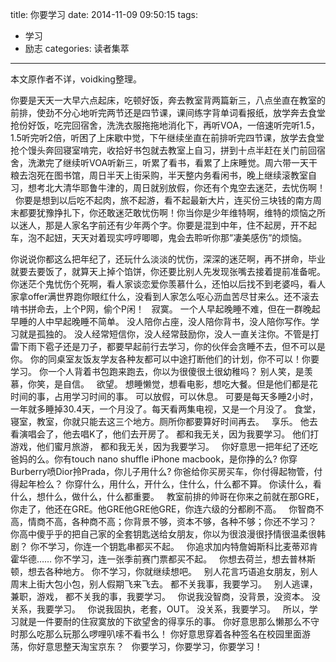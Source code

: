 title: 你要学习
date: 2014-11-09 09:50:15
tags: 
- 学习
- 励志
categories: 读者集萃
---
本文原作者不详，voidking整理。

你要是天天一大早六点起床，吃顿好饭，奔去教室背两篇新三，八点坐直在教室的前排，使劲不分心地听完两节还是四节课，课间练字背单词看报纸，放学奔去食堂抢份好饭，吃完回宿舍，洗洗衣服拖拖地消化下，再听VOA，一倍速听完听1.5，1.5听完听2倍，听困了上床歇中觉，下午继续坐直在前排听完四节课，放学去食堂抢个馒头奔回寝室啃完，收拾好书包就去教室上自习，拼到十点半赶在关门前回宿舍，洗漱完了继续听VOA听新三，听累了看书，看累了上床睡觉。周六带一天干粮去泡死在图书馆，周日半天上街采购，半天整内务看闲书，晚上继续滚教室自习，想考北大清华耶鲁牛津的，周日就别放假，你还有个鬼空去迷茫，去忧伤啊！
 
你要是想到以后吃不起肉，旅不起游，看不起最新大片，连买份三块钱的南方周末都要犹豫挣扎下，你还敢迷茫敢忧伤啊！你当你是少年维特啊，维特的烦恼之所以迷人，那是人家名字前还有少年两个字。你要是混到中年，住不起房，开不起车，泡不起妞，天天对着现实哼哼唧唧，鬼会去聆听你那”凄美感伤”的烦恼。
<!--more-->
你说说你都这么把年纪了，还玩什么淡淡的忧伤，深深的迷茫啊，再不拼命，毕业就要去要饭了，就算天上掉个馅饼，你还要比别人先发现张嘴去接着提前准备呢。你迷茫个鬼忧伤个死啊，看人家谈恋爱你羡慕什么，还怕以后找不到老婆吗，看人家拿offer满世界跑你眼红什么，没看到人家怎么呕心沥血苦尽甘来么。还不滚去啃书拼命去，上个P网，偷个P闲！
 
寂寞。
一个人早起晚睡不难，但在一群晚起早睡的人中早起晚睡不简单。
没人陪你占座，没人陪你背书，没人陪你写作。学习就是孤独的。
没人经常短信你，没人经常鼓励你，没人一直关注你。不管是打雷下雨下雹子还是刀子，都要早起前行去学习，你的伙伴会贪睡不去，但不可以是你。
你的同桌室友饭友学友各种友都可以中途打断他们的计划，你不可以！你要学习。
你一个人背着书包跑来跑去，你以为很傻很土很幼稚吗？
别人笑，是羡慕，你笑，是自信。
 
欲望。
想睡懒觉，想看电影，想吃大餐。但是他们都是花时间的事，占用学习时间的事。
可以放假，可以休息。 可要是每天多睡2小时，一年就多睡掉30.4天，一个月没了。每天看两集电视，又是一个月没了。
食堂，寝室，教室，你就只能去这三个地方。厕所你都要算好时间再去。
 
享乐。
他去看演唱会了，他去唱K了，他们去开房了。
都和我无关，因为我要学习。
他们打游戏，他们蜜月旅游，
都和我无关，因为我要学习。
 
你好意思一把年纪了还吃爸妈的么。你有touch nano shuffle iPhone macbook，是你挣的么?
你穿Burberry喷Dior拎Prada，你儿子用什么?
你爸给你买房买车，你付得起物管，付得起年检么？
你穿什么，用什么，开什么，住什么，什么都不算。
你读什么，看什么，想什么，做什么，什么都重要。
 
教室前排的帅哥在你来之前就在那GRE，你走了，他还在GRE。他GRE他GRE他GRE，你连六级的分都刷不高。
 
你智商不高，情商不高，各种商不高；你背景不够，资本不够，各种不够；你还不学习？
 
你高中傻乎乎的把自己家的全套钥匙送给女朋友，你以为很浪漫很抒情很温柔很韩剧？
你不学习，你连一个钥匙串都买不起。
 
你追求加内特詹姆斯科比麦蒂邓肯霍华德……
你不学习，连一张季前赛门票都买不起。
 
你想去荷兰，想去普林斯顿，想去各种地方。
你不学习，你就继续想吧。
 
别人花言巧语追女朋友，别人周末上街大包小包，别人假期飞来飞去。
都不关我事，我要学习。
 
别人逃课，兼职，游戏，
都不关我的事，我要学习。
 
你说我没智商，没背景，没资本。
没关系，我要学习。
 
你说我固执，老套，OUT。
没关系，我要学习。
 
所以，学习就是一件要耐的住寂寞放的下欲望舍的得享乐的事。
你好意思那么懒那么不守时那么吃那么玩那么啰哩叭嗦不看书么！
你好意思穿着各种签名在校园里面游荡，你好意思整天淘宝京东？
 
你要学习，你要学习，你要学习！
 

